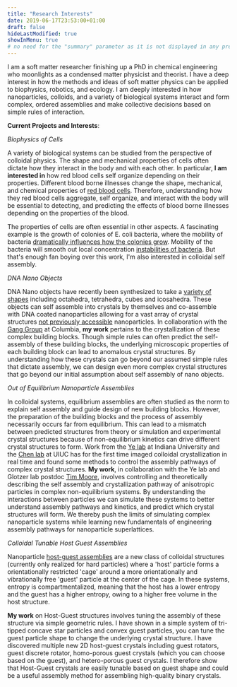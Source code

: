 ```yaml
---
title: "Research Interests"
date: 2019-06-17T23:53:00+01:00
draft: false
hideLastModified: true
showInMenu: true
# no need for the "summary" parameter as it is not displayed in any previews
---
```


I am a soft matter researcher finishing up a PhD in chemical engineering who moonlights as a condensed matter physicist and theorist. 
I have a deep interest in how the methods and ideas of soft matter physics can be applied to biophysics, robotics, and ecology. 
I am deeply interested in how nanoparticles, colloids, and a variety of biological systems interact and form complex, ordered assemblies and make collective decisions based on simple rules of interaction. 

**Current Projects and Interests**:

*Biophysics of Cells* 

A variety of biological systems can be studied from the perspective of colloidal physics. The shape and mechanical properties of cells often dictate how they interact in the body and with each other. 
In particular, **I am interested in** how red blood cells self organize depending on their properties. Different blood borne illnesses change the shape, mechanical, and chemical properties of [red blood cells][3]. 
Therefore, understanding how they red blood cells aggregate, self organize, and interact with the body will be essential to detecting, and predicting the effects of blood borne illnesses depending on the properties of the blood. 

The properties of cells are often essential in other aspects. A fascinating example is the growth of colonies of E. coli bacteria, where the mobility of bacteria [dramatically influences how the colonies grow][1]. Mobility of the bacteria will smooth out local concentration [instabilities of bacteria][2]. But that's enough fan boying over this work, I'm also interested in colloidal self assembly.  

*DNA Nano Objects*

DNA Nano objects have recently been synthesized to take a [variety of shapes][5] including octahedra, tetrahedra, cubes and icosahedra. These objects can self assemble into crystals by themselves and co-assemble with DNA coated nanoparticles allowing for a vast array of crystal structures [not previously accessible][4] nanoparticles.
In collaboration with the [Gang Group][6] at Columbia, **my work** pertains to the crystallization of these complex building blocks. Though simple rules can often predict the self-assembly of these building blocks, the underlying microscopic properties of each building block can lead to anomalous crystal structures. By understanding how these crystals can go beyond our assumed simple rules that dictate assembly, we can design even more complex crystal structures that go beyond our initial assumption about self assembly of nano objects.  

*Out of Equilibrium Nanoparticle Assemblies*

In colloidal systems, equilibrium assemblies are often studied as the norm to explain self assembly and guide design of new building blocks. However, the preparation of the building blocks and the process of assembly necessarily occurs far from equilibrium. This can lead to a mismatch between predicted structures from theory or simulation and experimental crystal structures because of non-equilibrium kinetics can drive different crystal structures to form. 
Work from the [Ye lab][8] at Indiana University and the [Chen lab][7] at UIUC has for the first time imaged colloidal crystallization in real time and found some methods to control the assembly pathways of complex crystal structures. **My work**, in collaboration with the Ye lab and Glotzer lab postdoc [Tim Moore][9], involves controlling and theoretically describing the self assembly and crystallization pathway of anisotropic particles in complex non-equilibrium systems.
By understanding the interactions between particles we can simulate these systems to better understand assembly pathways and kinetics, and predict which crystal structures will form. We thereby push the limits of simulating complex nanoparticle systems while learning new fundamentals of engineering assembly pathways for nanoparticle superlattices.    

*Colloidal Tunable Host Guest Assemblies*

Nanoparticle [host-guest assemblies][10] are a new class of colloidal structures (currently only realized for hard particles) where a 'host' particle forms a orientationally restricted 'cage' around a more orientationally and vibrationally free 'guest' particle at the center of the cage. In these systems, entropy is compartmentalized, meaning that the host has a lower entropy and the guest has a higher entropy, owing to a higher free volume in the host structure. 

**My work** on Host-Guest structures involves tuning the assembly of these structure via simple geometric rules. 
I have shown in a simple system of tri-tipped concave star particles and convex guest particles, you can tune the guest particle shape to change the underlying crystal structure. 
I have discovered multiple new 2D host-guest crystals including guest rotators, guest discrete rotator, homo-porous guest crystals (which you can choose based on the guest), and hetero-porous guest crystals. 
I therefore show that Host-Guest crystals are easily tunable based on guest shape and could be a useful assembly method for assembling high-quality binary crystals. 


[1]: https://link.aps.org/pdf/10.1103/PhysRevLett.128.148101
[2]: https://elifesciences.org/articles/71226
[3]: https://journals.plos.org/ploscompbiol/article?id=10.1371/journal.pcbi.1007716
[4]: https://doi.org/10.1021/acs.nanolett.2c00942
[5]: 10.1038/s41563-019-0550-x 
[6]: https://gang.cheme.columbia.edu/
[7]: https://chenlab.matse.illinois.edu/
[8]: https://ye.lab.indiana.edu/
[9]: https://www.google.com/url?sa=i&rct=j&q=&esrc=s&source=web&cd=&cad=rja&uact=8&ved=0CAQQw7AJahcKEwiomLbfwb39AhUAAAAAHQAAAAAQAg&url=https%3A%2F%2Fscholar.google.com%2Fcitations%3Fuser%3DYENaH1YAAAAJ%26hl%3Den&psig=AOvVaw0cMzAfr1oSEws54o8gUT5H&ust=1677855683497317
[10]:https://pubs.rsc.org/en/content/articlelanding/2021/sm/d0sm02073g  

